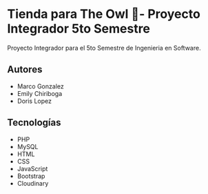 ﻿
# Tienda para The Owl 🦉- Proyecto Integrador 5to Semestre

Proyecto Integrador para el 5to Semestre de Ingenieria en Software. 




## Autores

- Marco Gonzalez
- Emily Chiriboga
- Doris Lopez

## Tecnologías
- PHP
- MySQL
- HTML
- CSS
- JavaScript
- Bootstrap
- Cloudinary